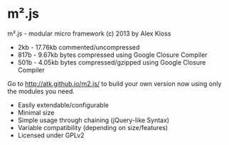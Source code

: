 m².js
=====

m².js - modular micro framework (c) 2013 by Alex Kloss

* 2kb - 17.76kb commented/uncompressed
* 817b - 9.67kb bytes compressed using Google Closure Compiler
* 501b - 4.05kb bytes compressed/gzipped using Google Closure Compiler

Go to http://atk.github.io/m2.js/ to build your own version now using only the modules you need.

* Easily extendable/configurable
* Minimal size
* Simple usage through chaining (jQuery-like Syntax)
* Variable compatibility (depending on size/features)
* Licensed under GPLv2
